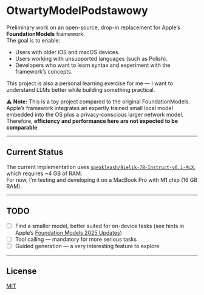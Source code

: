 # OtwartyModelPodstawowy

Preliminary work on an open-source, drop-in replacement for Apple’s **FoundationModels** framework.  
The goal is to enable:

- Users with older iOS and macOS devices.  
- Users working with unsupported languages (such as Polish).  
- Developers who want to learn syntax and experiment with the framework’s concepts.  

This project is also a personal learning exercise for me — I want to understand LLMs better while building something practical.  

⚠️ **Note:** This is a toy project compared to the original FoundationModels.  
Apple’s framework integrates an expertly trained small local model embedded into the OS plus a privacy-conscious larger network model.  
Therefore, **efficiency and performance here are not expected to be comparable**.  

---

## Current Status

The current implementation uses [`speakleash/Bielik-7B-Instruct-v0.1-MLX`](https://huggingface.co/speakleash/Bielik-7B-Instruct-v0.1-MLX),  
which requires ~4 GB of RAM.  
For now, I’m testing and developing it on a MacBook Pro with M1 chip (16 GB RAM).  

---

## TODO

- [ ] Find a smaller model, better suited for on-device tasks (see hints in Apple’s [Foundation Models 2025 Updates](https://machinelearning.apple.com/research/apple-foundation-models-2025-updates))  
- [ ] Tool calling — mandatory for more serious tasks  
- [ ] Guided generation — a very interesting feature to explore  

---

## License

[MIT](./LICENSE)
